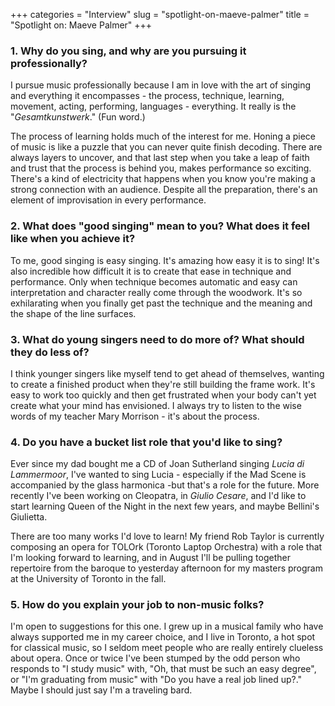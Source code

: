 +++
categories = "Interview"
slug = "spotlight-on-maeve-palmer"
title = "Spotlight on: Maeve Palmer"
+++

### 1. Why do you sing, and why are you pursuing it professionally?

I pursue music professionally because I am in love with the art of singing and everything it encompasses - the process, technique, learning, movement, acting, performing, languages - everything. It really is the "*Gesamtkunstwerk*." (Fun word.)

The process of learning holds much of the interest for me. Honing a piece of music is like a puzzle that you can never quite finish decoding. There are always layers to uncover, and that last step when you take a leap of faith and trust that the process is behind you, makes performance so exciting. There's a kind of electricity that happens when you know you're making a strong connection with an audience. Despite all the preparation, there's an element of improvisation in every performance.

### 2. What does "good singing" mean to you? What does it feel like when you achieve it?

To me, good singing is easy singing. It's amazing how easy it is to sing! It's also incredible how difficult it is to create that ease in technique and performance. Only when technique becomes automatic and easy can interpretation and character really come through the woodwork. It's so exhilarating when you finally get past the technique and the meaning and the shape of the line surfaces.

### 3. What do young singers need to do more of? What should they do less of? 

I think younger singers like myself tend to get ahead of themselves, wanting to create a finished product when they're still building the frame work. It's easy to work too quickly and then get frustrated when your body can't yet create what your mind has envisioned. I always try to listen to the wise words of my teacher Mary Morrison - it's about the process. 

### 4. Do you have a bucket list role that you'd like to sing? 

Ever since my dad bought me a CD of Joan Sutherland singing *Lucia di Lammermoor*, I've wanted to sing Lucia - especially if the Mad Scene is accompanied by the glass harmonica -but that's a role for the future. More recently I've been working on Cleopatra, in *Giulio Cesare*, and I'd like to start learning Queen of the Night in the next few years, and maybe Bellini's Giulietta.

There are too many works I'd love to learn! My friend Rob Taylor is currently composing an opera for TOLOrk (Toronto Laptop Orchestra) with a role that I'm looking forward to learning, and in August I'll be pulling together repertoire from the baroque to yesterday afternoon for my masters program at the University of Toronto in the fall.

### 5. How do you explain your job to non-music folks? 

I'm open to suggestions for this one. I grew up in a musical family who have always supported me in my career choice, and I live in Toronto, a hot spot for classical music, so I seldom meet people who are really entirely clueless about opera. Once or twice I've been stumped by the odd person who responds to "I study music" with, "Oh, that must be such an easy degree", or "I'm graduating from music" with "Do you have a real job lined up?."  Maybe I should just say I'm a traveling bard.
